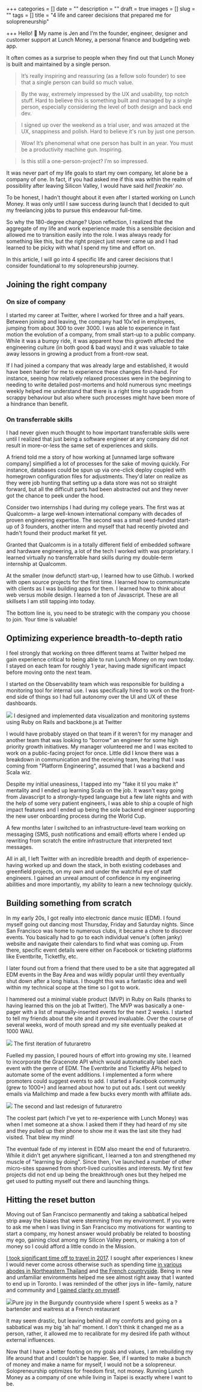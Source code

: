 +++
categories = []
date = ""
description = ""
draft = true
images = []
slug = ""
tags = []
title = "4 life and career decisions that prepared me for solopreneurship"

+++
Hello! 👋  My name is Jen and I’m the founder, engineer, designer and customer support at Lunch Money, a personal finance and budgeting web app.

It often comes as a surprise to people when they find out that Lunch Money is built and maintained by a single person.

> It’s really inspiring and reassuring (as a fellow solo founder) to see that a single person can build so much value.

> By the way, extremely impressed by the UX and usability, top notch stuff. Hard to believe this is something built and managed by a single person, especially considering the level of both design and back end dev.

> I signed up over the weekend as a trial user, and was amazed at the UX, snappiness and polish. Hard to believe it's run by just one person.

> Wow! It’s phenomenal what one person has built in an year. You must be a productivity machine gun. Inspiring.

> Is this still a one-person-project? I’m so impressed.

It was never part of my life goals to start my own company, let alone be a company of one. In fact, if you had asked me if this was within the realm of possibility after leaving Silicon Valley, I would have said _hell freakin' no._

To be honest, I hadn't thought about it even after I started working on Lunch Money. It was only until I saw success during launch that I decided to quit my freelancing jobs to pursue this endeavour full-time. 

So why the 180-degree change? Upon reflection, I realized that the aggregate of my life and work experience made this a sensible decision and allowed me to transition easily into the role. I was always ready for something like this, but the right project just never came up and I had learned to be picky with what I spend my time and effort on.

In this article, I will go into 4 specific life and career decisions that I consider foundational to my solopreneurship journey.

## **Joining the right company**

### On size of company

I started my career at Twitter, where I worked for three and a half years. Between joining and leaving, the company had 10x'ed in employees, jumping from about 300 to over 3000. I was able to experience in fast motion the evolution of a company, from small start-up to a public company. While it was a bumpy ride, it was apparent how this growth affected the engineering culture (in both good & bad ways) and it was valuable to take away lessons in growing a product from a front-row seat.

If I had joined a company that was already large and established, it would have been harder for me to experience these changes first-hand. For instance, seeing how relatively relaxed processes were in the beginning to needing to write detailed post-mortems and hold numerous sync meetings weekly helped me understand that there is a right time to upgrade from scrappy behaviour but also where such processes might have been more of a hindrance than benefit.

### On transferrable skills

I had never given much thought to how important transferrable skills were until I realized that just being a software engineer at any company did not result in more-or-less the same set of experiences and skills.

A friend told me a story of how working at \[unnamed large software company\] simplified a lot of processes for the sake of moving quickly. For instance, databases could be spun up via one-click deploy coupled with homegrown configuration files for adjustments. They'd later on realize as they were job hunting that setting up a data store was not so straight forward, but all the difficult parts had been abstracted out and they never got the chance to peek under the hood.

Consider two internships I had during my college years. The first was at Qualcomm– a large well-known international company with decades of proven engineering expertise. The second was a small seed-funded start-up of 3 founders, another intern and myself that had recently pivoted and hadn't found their product market fit yet.

Granted that Qualcomm is in a totally different field of embedded software and hardware engineering, a lot of the tech I worked with was proprietary. I learned virtually no transferrable hard skills during my double-term internship at Qualcomm.

At the smaller (now defunct) start-up, I learned how to use Github. I worked with open source projects for the first time. I learned how to communicate with clients as I was building apps for them. I learned how to think about web versus mobile design. I learned a ton of Javascript. These are all skillsets I am still tapping into today.

The bottom line is, you need to be strategic with the company you choose to join. Your time is valuable!

## **Optimizing experience breadth-to-depth ratio**

I feel strongly that working on three different teams at Twitter helped me gain experience critical to being able to run Lunch Money on my own today. I stayed on each team for roughly 1 year, having made significant impact before moving onto the next team.

I started on the Observability team which was responsible for building a monitoring tool for internal use. I was specifically hired to work on the front-end side of things so I had full autonomy over the UI and UX of these dashboards.

![](/uploads/observability.png) <span class="caption">I designed and implemented data visualization and monitoring systems using Ruby on Rails and backbone.js at Twitter</span>

I would have probably stayed on that team if it weren't for my manager and another team that was looking to "borrow" an engineer for some high priority growth initiatives. My manager volunteered me and I was excited to work on a public-facing project for once. Little did I know there was a breakdown in communication and the receiving team, hearing that I was coming from "Platform Engineering", assumed that I was a backend and Scala wiz.

Despite my initial uneasiness, I tapped into my "fake it til you make it" mentality and I ended up learning Scala on the job. It wasn't easy going from Javascript to a strongly-typed language but a few late nights and with the help of some very patient engineers, I was able to ship a couple of high impact features and I ended up being the sole backend engineer supporting the new user onboarding process during the World Cup.

A few months later I switched to an infrastructure-level team working on messaging (SMS, push notifications and email) efforts where I ended up rewriting from scratch the entire infrastructure that interpreted text messages.

All in all, I left Twitter with an incredible breadth and depth of experience– having worked up and down the stack, in both existing codebases and greenfield projects, on my own and under the watchful eye of staff engineers. I gained an unreal amount of confidence in my engineering abilities and more importantly, my ability to learn a new technology quickly.

## **Building something from scratch**

In my early 20s, I got really into electronic dance music (EDM). I found myself going out dancing most Thursday, Friday and Saturday nights. Since San Francisco was home to numerous clubs, it became a chore to discover events. You basically had to go to each individual venue's (often janky) website and navigate their calendars to find what was coming up. From there, specific event details were either on Facebook or ticketing platforms like Eventbrite, Ticketfly, etc.

I later found out from a friend that there used to be a site that aggregated all EDM events in the Bay Area and was wildly popular until they eventually shut down after a long hiatus. I thought this was a fantastic idea and well within my technical scope at the time so I got to work.

I hammered out a minimal viable product (MVP) in Ruby on Rails (thanks to having learned this on the job at Twitter). The MVP was basically a one-pager with a list of manually-inserted events for the next 2 weeks. I started to tell my friends about the site and it proved invaluable. Over the course of several weeks, word of mouth spread and my site eventually peaked at 1000 WAU.

![](/uploads/futuraretro1.png)
<span class="caption">The first iteration of futuraretro</span>

Fuelled my passion, I poured hours of effort into growing my site. I learned to incorporate the Gracenote API which would automatically label each event with the genre of EDM. The Eventbrite and Ticketfly APIs helped to automate some of the event additions. I implemented a form where promoters could suggest events to add. I started a Facebook community (grew to 1000+) and learned about how to put out ads. I sent out weekly emails via Mailchimp and made a few bucks every month with affiliate ads.

![](/uploads/futuraretro2.png)
<span class="caption">The second and last redesign of futuraretro</span>

The coolest part (which I've yet to re-experience with Lunch Money) was when I met someone at a show. I asked them if they had heard of my site and they pulled up their phone to show me it was the last site they had visited. That blew my mind!

The eventual fade of my interest in EDM also meant the end of futuraretro. While it didn't get anywhere significant, I learned a ton and strengthened my muscle of "learning by doing". Since then, I've launched a number of other micro-sites spawned from short-lived curiosities and interests. My first few projects did not end up being the breakthrough ones but they helped me get used to putting myself out there and launching things.

## **Hitting the reset button**

Moving out of San Francisco permanently and taking a sabbatical helped strip away the biases that were stemming from my environment. If you were to ask me when I was living in San Francisco my motivations for wanting to start a company, my honest answer would probably be related to boosting my ego, gaining clout among my Silicon Valley peers, or making a ton of money so I could afford a little condo in the Mission.

[I took significant time off to travel in 2017](https://lunchbag.ca/pre-departure-thoughts/). I sought after experiences I knew I would never come across otherwise such as spending time [in various abodes in Northeastern Thailand](https://lunchbag.ca/thailand/) and [the French countryside](https://lunchbag.ca/lunchbag-in-france-living-in-the-mountains/). Being in new and unfamiliar environments helped me see almost right away that I wanted to end up in Toronto. I was reminded of the other joys in life– family, nature and community and [I gained clarity on myself](https://lunchbag.ca/checking-in-things-i-ve-learned/).

![](/uploads/sabbatical.jpg)<span class="caption">Pure joy in the Burgundy countryside where I spent 5 weeks as a ?bartender and waitress at a French restaurant</span>

It may seem drastic, but leaving behind all my comforts and going on a sabbatical was my big 'ah ha!' moment. I don't think it changed me as a person, rather, it allowed me to recalibrate for my desired life path without external influences.

Now that I have a better footing on my goals and values, I am rebuilding my life around that and I couldn't be happier. See, if I wanted to make a bunch of money and make a name for myself, I would not be a solopreneur. Solopreneurship optimizes for freedom first, not money. Running Lunch Money as a company of one while living in Taipei is exactly where I want to be.